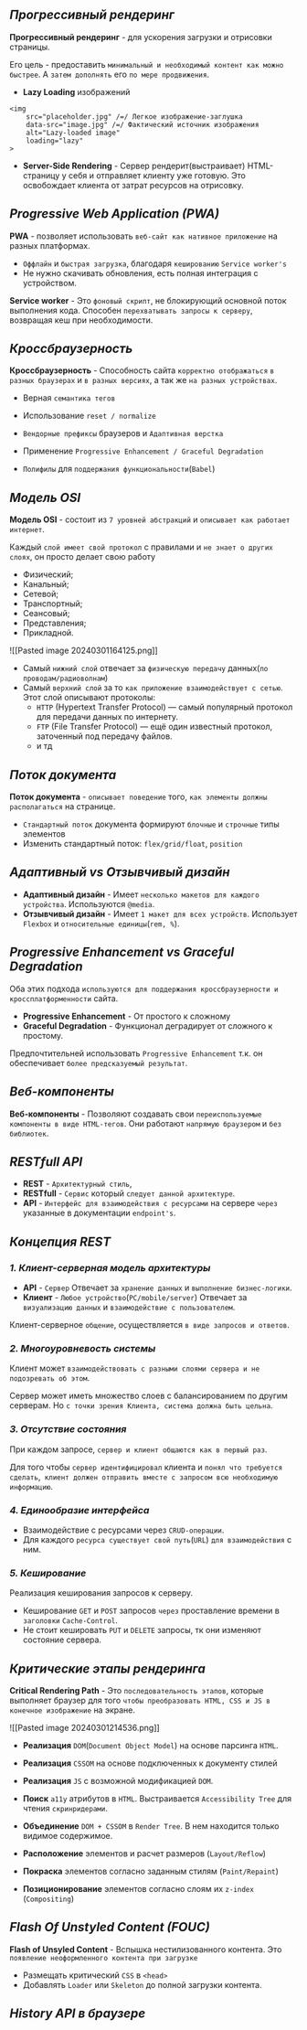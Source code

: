 ## _Прогрессивный рендеринг_

**Прогрессивный рендеринг** - для ускорения загрузки и отрисовки страницы.

Его цель - предоставить `минимальный и необходимый контент как можно быстрее`. 
А `затем дополнять` его `по мере продвижения`.

- **Lazy Loading** изображений
```
<img
	src="placeholder.jpg" /=/ Легкое изображение-заглушка
	data-src="image.jpg" /=/ Фактический источник изображения
	alt="Lazy-loaded image"
	loading="lazy"
>
```

- **Server-Side Rendering** - Сервер рендерит(выстраивает) HTML-страницу у себя и отправляет клиенту уже готовую. 
  Это освобождает клиента от затрат ресурсов на отрисовку.

## _Progressive Web Application (PWA)_

**PWA** - позволяет использовать `веб-сайт как нативное приложение` на разных платформах. 
- `Оффлайн` и `быстрая загрузка`, благодаря `кешированию` `Service worker's`
- Не нужно скачивать обновления, есть полная интеграция с устройством. 

**Service worker** - Это `фоновый скрипт`, не блокирующий основной поток выполнения кода. Способен `перехватывать запросы к серверу`, возвращая кеш при необходимости.

## _Кроссбраузерность_

**Кроссбраузерность** - Способность сайта `корректно отображаться` `в разных браузерах` и `в разных версиях`, а так же `на разных устройствах`.

- Верная `семантика тегов`

- Использование `reset / normalize`
- `Вендорные префиксы` браузеров и `Адаптивная верстка`

- Применение `Progressive Enhancement / Graceful Degradation`
- `Полифилы` для `поддержания функциональности`(`Babel`)

## _Модель OSI_

**Модель OSI** - состоит из `7 уровней абстракций` и `описывает как работает интернет`.

Каждый `слой имеет свой протокол` с правилами и `не знает о других слоях`, он просто делает свою работу

- Физический;
- Канальный;
- Сетевой;
- Транспортный;
- Сеансовый;
- Представления;
- Прикладной.

![[Pasted image 20240301164125.png]]

- Самый `нижний слой` отвечает за `физическую передачу` данных(`по проводам/радиоволнам`)
- Самый `верхний слой` за то `как приложение взаимодействует с сетью`. 
  Этот слой описывают протоколы:
	- `HTTP` (Hypertext Transfer Protocol) — самый популярный протокол для передачи данных по интернету.
	- `FTP` (File Transfer Protocol) — ещё один известный протокол, заточенный под передачу файлов. 
	- и тд

## _Поток документа_

**Поток документа** - `описывает поведение` того, `как элементы должны располагаться` на странице. 

- `Стандартный поток` документа формируют `блочные` и `строчные` типы элементов
- Изменить стандартный поток: `flex/grid/float`, `position`

## _Адаптивный vs Отзывчивый дизайн_

- **Адаптивный дизайн** - Имеет `несколько макетов для каждого устройства`. Используются `@media`.
- **Отзывчивый дизайн** - Имеет `1 макет для всех устройств`. 
  Использует `Flexbox` и `относительные единицы`(`rem, %`).

## _Progressive Enhancement vs Graceful Degradation_

Оба этих подхода `используются для поддержания кроссбраузерности и кроссплатформенности` сайта.

- **Progressive Enhancement** - От простого к сложному
- **Graceful Degradation** - Функционал деградирует от сложного к простому.

Предпочтительней использовать `Progressive Enhancement` т.к. он обеспечивает `более предсказуемый результат`.

## _Веб-компоненты_

**Веб-компоненты** - Позволяют создавать свои `переиспользуемые компоненты в виде HTML-тегов`. Они работают `напрямую браузером` и `без библиотек`.

## _RESTfull API_

- **REST** - `Aрхитектурный стиль`, 
- **RESTfull** - `Cервис` который `следует данной архитектуре`.
- **API** - `Интерфейс для взаимодействия с ресурсами` на сервере `через` указанные в документации `endpoint's`.

## _Концепция REST_

### _1. Клиент-серверная модель архитектуры_   

- **API** - `Сервер`
  Отвечает за `хранение данных` и `выполнение бизнес-логики`.
- **Клиент** - `Любое устройство`(`PC/mobile/server`)
  Отвечает за `визуализацию данных` и `взаимодействие с пользователем`.
  
Клиент-серверное `общение`, осуществляется `в виде запросов и ответов`.

### _2. Многоуровневость системы_

Клиент может `взаимодействовать с разными слоями сервера и не подозревать об этом`.

Сервер может иметь множество слоев с балансированием по другим серверам. 
Но `с точки зрения Клиента, система должна быть цельна`.

### _3. Отсутствие состояния_

При каждом запросе, `сервер и клиент общаются как в первый раз`. 

Для того чтобы `сервер идентифицировал` клиента и `понял что требуется сделать`,` клиент должен отправить вместе с запросом всю необходимую информацию`.

### _4. Единообразие интерфейса_

- Взаимодействие с ресурсами через `CRUD-операции`.
- Для каждого `ресурса существует свой путь`(`URL`) `для взаимодействия` с ним.

### _5. Кеширование_

Реализация кеширования запросов к серверу.

- Кеширование `GET` и `POST` запросов `через` проставление времени в `заголовки` `Cache-Control`.
- Не стоит кешировать `PUT` и `DELETE` запросы, тк они изменяют состояние сервера.

## _Критические этапы рендеринга_

**Critical Rendering Path** - Это `последовательность этапов`, которые выполняет браузер для того `чтобы преобразовать HTML, CSS и JS в конечное изображение` на экране.

![[Pasted image 20240301214536.png]]

- **Реализация** `DOM`(`Document Object Model`) на основе парсинга `HTML`.
- **Реализация** `CSSOM` на основе подключенных к документу стилей
- **Реализация** `JS` с возможной модификацией `DOM`.

- **Поиск** `a11y` атрибутов в `HTML`. Выстраивается `Accessibility Tree` для чтения `скринридерами`.

- **Объединение** `DOM + CSSOM` в `Render Tree`. В нем находится только видимое содержимое.
- **Расположение** элементов и расчет размеров (`Layout/Reflow`)
- **Покраска** элементов согласно заданным стилям (`Paint/Repaint`)

- **Позиционирование** элементов согласно слоям их `z-index` (`Compositing`)

## _Flash Of Unstyled Content (FOUC)_

**Flash of Unsyled Content** - Вспышка нестилизованного контента. 
Это `появление неоформленного контента при загрузке`

- Размещать критический `CSS` в `<head>`
- Добавлять `Loader` или `Skeleton` до полной загрузки контента.

## _History API в браузере_

